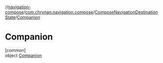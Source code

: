 //[navigation-compose](../../../../index.md)/[com.chrynan.navigation.compose](../../index.md)/[ComposeNavigationDestinationState](../index.md)/[Companion](index.md)

# Companion

[common]\
object [Companion](index.md)
